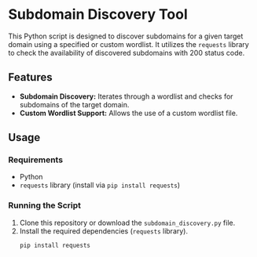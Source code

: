 # Subdomain Discovery Tool

This Python script is designed to discover subdomains for a given target domain using a specified or custom wordlist. It utilizes the `requests` library to check the availability of discovered subdomains with 200 status code.

## Features

- **Subdomain Discovery:** Iterates through a wordlist and checks for subdomains of the target domain.
- **Custom Wordlist Support:** Allows the use of a custom wordlist file.

## Usage

### Requirements

- Python 
- `requests` library (install via `pip install requests`)

### Running the Script

1. Clone this repository or download the `subdomain_discovery.py` file.
2. Install the required dependencies (`requests` library).
   ```bash
   pip install requests
